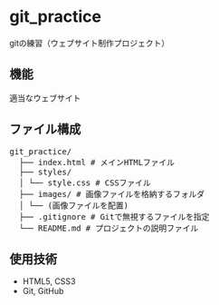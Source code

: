 # git_practice
gitの練習（ウェブサイト制作プロジェクト）

## 機能
適当なウェブサイト

## ファイル構成
<pre>
git_practice/ 
  ├── index.html # メインHTMLファイル 
  ├── styles/ 
  │ └── style.css # CSSファイル 
  ├── images/ # 画像ファイルを格納するフォルダ 
  │ └── (画像ファイルを配置) 
  ├── .gitignore # Gitで無視するファイルを指定 
  └── README.md # プロジェクトの説明ファイル
</pre>
## 使用技術
- HTML5, CSS3
- Git, GitHub
